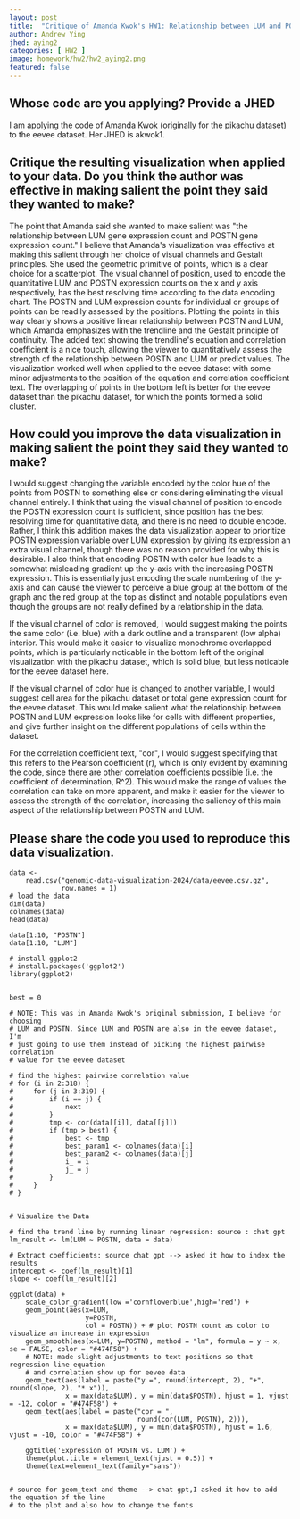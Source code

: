 ```yaml
---
layout: post
title:  "Critique of Amanda Kwok's HW1: Relationship between LUM and POSTN Expression"
author: Andrew Ying
jhed: aying2
categories: [ HW2 ]
image: homework/hw2/hw2_aying2.png
featured: false
---
```


## Whose code are you applying? Provide a JHED
I am applying the code of Amanda Kwok (originally for the pikachu dataset) to the eevee dataset. Her JHED is akwok1.

## Critique the resulting visualization when applied to your data. Do you think the author was effective in making salient the point they said they wanted to make?

The point that Amanda said she wanted to make salient was "the relationship between LUM gene expression count and POSTN gene expression count." I believe that Amanda's visualization was effective at making this salient through her choice of visual channels and Gestalt principles. She used the geometric primitive of points, which is a clear choice for a scatterplot. The visual channel of position, used to encode the quantitative LUM and POSTN expression counts on the x and y axis respectively, has the best resolving time according to the data encoding chart. The POSTN and LUM expression counts for individual or groups of points can be readily assessed by the positions. Plotting the points in this way clearly shows a positive linear relationship between POSTN and LUM, which Amanda emphasizes with the trendline and the Gestalt principle of continuity. The added text showing the trendline's equation and correlation coefficient is a nice touch, allowing the viewer to quantitatively assess the strength of the relationship between POSTN and LUM or predict values. The visualization worked well when applied to the eevee dataset with some minor adjustments to the position of the equation and correlation coefficient text. The overlapping of points in the bottom left is better for the eevee dataset than the pikachu dataset, for which the points formed a solid cluster.

## How could you improve the data visualization in making salient the point they said they wanted to make? 
I would suggest changing the variable encoded by the color hue of the points from POSTN to something else or considering eliminating the visual channel entirely. I think that using the visual channel of position to encode the POSTN expression count is sufficient, since position has the best resolving time for quantitative data, and there is no need to double encode. Rather, I think this addition makes the data visualization appear to prioritize POSTN expression variable over LUM expression by giving its expression an extra visual channel, though there was no reason provided for why this is desirable. I also think that encoding POSTN with color hue leads to a somewhat misleading gradient up the y-axis with the increasing POSTN expression. This is essentially just encoding the scale numbering of the y-axis and can cause the viewer to perceive a blue group at the bottom of the graph and the red group at the top as distinct and notable populations even though the groups are not really defined by a relationship in the data.

If the visual channel of color is removed, I would suggest making the points the same color (i.e. blue) with a dark outline and a transparent (low alpha) interior. This would make it easier to visualize monochrome overlapped points, which is particularly noticable in the bottom left of the original visualization with the pikachu dataset, which is solid blue, but less noticable for the eevee dataset here.

If the visual channel of color hue is changed to another variable, I would suggest cell area for the pikachu dataset or total gene expression count for the eevee dataset. This would make salient what the relationship between POSTN and LUM expression looks like for cells with different properties, and give further insight on the different populations of cells within the dataset.

For the correlation coefficient text, "cor", I would suggest specifying that this refers to the Pearson coefficient (r), which is only evident by examining the code, since there are other correlation coefficients possible (i.e. the coefficient of determination, R^2). This would make the range of values the correlation can take on more apparent, and make it easier for the viewer to assess the strength of the correlation, increasing the saliency of this main aspect of the relationship between POSTN and LUM.


## Please share the code you used to reproduce this data visualization.
```{r}
data <-
    read.csv("genomic-data-visualization-2024/data/eevee.csv.gz",
             row.names = 1)
# load the data
dim(data)
colnames(data)
head(data)

data[1:10, "POSTN"]
data[1:10, "LUM"]

# install ggplot2
# install.packages('ggplot2')
library(ggplot2)


best = 0

# NOTE: This was in Amanda Kwok's original submission, I believe for choosing
# LUM and POSTN. Since LUM and POSTN are also in the eevee dataset, I'm
# just going to use them instead of picking the highest pairwise correlation
# value for the eevee dataset

# find the highest pairwise correlation value
# for (i in 2:318) {
#     for (j in 3:319) {
#         if (i == j) {
#             next
#         }
#         tmp <- cor(data[[i]], data[[j]])
#         if (tmp > best) {
#             best <- tmp
#             best_param1 <- colnames(data)[i]
#             best_param2 <- colnames(data)[j]
#             i_ = i
#             j_ = j
#         }
#     }
# }


# Visualize the Data

# find the trend line by running linear regression: source : chat gpt
lm_result <- lm(LUM ~ POSTN, data = data)

# Extract coefficients: source chat gpt --> asked it how to index the results
intercept <- coef(lm_result)[1]
slope <- coef(lm_result)[2]

ggplot(data) +
    scale_color_gradient(low ='cornflowerblue',high='red') + 
    geom_point(aes(x=LUM, 
                   y=POSTN,
                   col = POSTN)) + # plot POSTN count as color to visualize an increase in expression
    geom_smooth(aes(x=LUM, y=POSTN), method = "lm", formula = y ~ x, se = FALSE, color = "#474F58") +
    # NOTE: made slight adjustments to text positions so that regression line equation
    # and correlation show up for eevee data
    geom_text(aes(label = paste("y =", round(intercept, 2), "+", round(slope, 2), "* x")),
              x = max(data$LUM), y = min(data$POSTN), hjust = 1, vjust = -12, color = "#474F58") +
    geom_text(aes(label = paste("cor = ", 
                                round(cor(LUM, POSTN), 2))),
              x = max(data$LUM), y = min(data$POSTN), hjust = 1.6, vjust = -10, color = "#474F58") +
    
    ggtitle('Expression of POSTN vs. LUM') + 
    theme(plot.title = element_text(hjust = 0.5)) +
    theme(text=element_text(family="sans")) 


# source for geom_text and theme --> chat gpt,I asked it how to add the equation of the line
# to the plot and also how to change the fonts

```